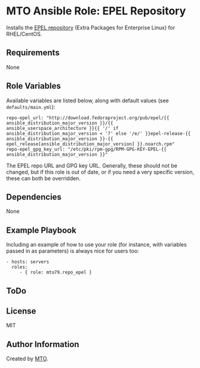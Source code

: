 MTO Ansible Role: EPEL Repository
=========

Installs the [EPEL repository](https://fedoraproject.org/wiki/EPEL) (Extra Packages for Enterprise Linux) for RHEL/CentOS.

Requirements
------------

None

Role Variables
--------------

Available variables are listed below, along with default values (see `defaults/main.yml`):

    repo-epel_url: "http://download.fedoraproject.org/pub/epel/{{ ansible_distribution_major_version }}/{{ ansible_userspace_architecture }}{{ '/' if ansible_distribution_major_version < '7' else '/e/' }}epel-release-{{ ansible_distribution_major_version }}-{{ epel_release[ansible_distribution_major_version] }}.noarch.rpm"
    repo-epel_gpg_key_url: "/etc/pki/rpm-gpg/RPM-GPG-KEY-EPEL-{{ ansible_distribution_major_version }}"

The EPEL repo URL and GPG key URL. Generally, these should not be changed, but if this role is out of date, or if you need a very specific version, these can both be overridden.


Dependencies
------------

None

Example Playbook
----------------

Including an example of how to use your role (for instance, with variables passed in as parameters) is always nice for users too:

    - hosts: servers
      roles:
         - { role: mto79.repo_epel }

ToDo
----------------


License
-------

MIT

Author Information
------------------

Created by [MTO](https://www.mto.nu/).
